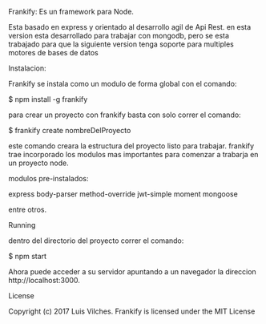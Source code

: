 
Frankify: Es un framework para Node.

Esta basado en express y orientado al desarrollo agil de Api Rest.
en esta version esta desarrollado para trabajar con mongodb, pero se esta trabajado para que la siguiente version tenga soporte para multiples motores de bases de datos

Instalacion:

Frankify se instala como un modulo de forma global con el comando:

$ npm install -g frankify


para crear un proyecto con frankify basta con solo correr el comando:

$ frankify create nombreDelProyecto

este comando creara la estructura del proyecto listo para trabajar.
frankify trae incorporado los modulos mas importantes para comenzar a trabarja en un proyecto node.

modulos pre-instalados:

express
body-parser
method-override
jwt-simple
moment
mongoose

entre otros.


Running

dentro del directorio del proyecto correr el comando:

$ npm start

Ahora puede acceder a su servidor apuntando a un navegador la direccion http://localhost:3000.

License

Copyright (c) 2017 Luis Vilches. Frankify is licensed under the MIT License